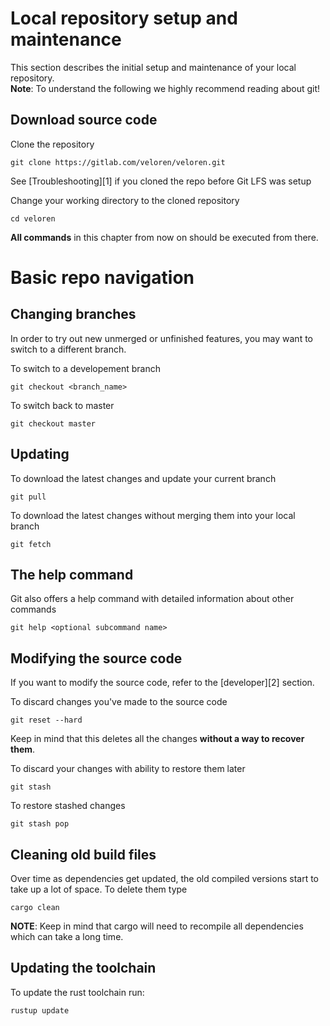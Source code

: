 # Local repository setup and maintenance

This section describes the initial setup and maintenance of your local repository.<br>
**Note**: To understand the following we highly recommend reading about git!

## Download source code

Clone the repository

```
git clone https://gitlab.com/veloren/veloren.git
```

See [Troubleshooting][1] if you cloned the repo before Git LFS was setup

Change your working directory to the cloned repository

```
cd veloren
```

**All commands** in this chapter from now on should be executed from there.

# Basic repo navigation

## Changing branches

In order to try out new unmerged or unfinished features, you may want to switch to a different branch.

To switch to a developement branch

```
git checkout <branch_name>
```

To switch back to master

```
git checkout master
```

## Updating

To download the latest changes and update your current branch

```
git pull
```

To download the latest changes without merging them into your local branch

```
git fetch
```

## The help command

Git also offers a help command with detailed information about other commands

```
git help <optional subcommand name>
```

## Modifying the source code

If you want to modify the source code, refer to the [developer][2] section.

To discard changes you've made to the source code

```
git reset --hard
```

Keep in mind that this deletes all the changes **without a way to recover them**.

To discard your changes with ability to restore them later

```
git stash
```

To restore stashed changes

```
git stash pop
```

## Cleaning old build files

Over time as dependencies get updated, the old compiled versions start to take up a lot of space. To delete them type

```
cargo clean
```

**NOTE**: Keep in mind that cargo will need to recompile all dependencies which can take a long time.

## Updating the toolchain

To update the rust toolchain run:

```
rustup update
```
